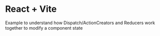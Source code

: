# React + Vite

Example to understand how Dispatch/ActionCreators and Reducers work together to modify a component state
